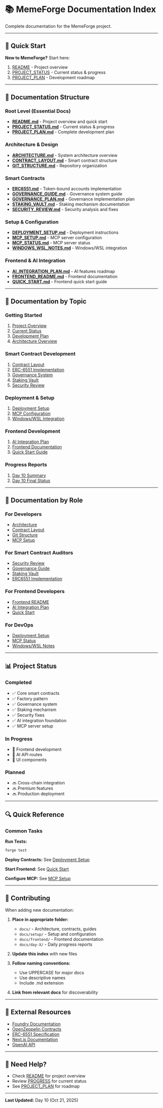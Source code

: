 # 📚 MemeForge Documentation Index

Complete documentation for the MemeForge project.

---

## 🚀 Quick Start

**New to MemeForge?** Start here:
1. [README](../README.md) - Project overview
2. [PROJECT_STATUS](../PROJECT_STATUS.md) - Current status & progress
3. [PROJECT_PLAN](../PROJECT_PLAN.md) - Development roadmap

---

## 📁 Documentation Structure

### Root Level (Essential Docs)
- **[README.md](../README.md)** - Project overview and quick start
- **[PROJECT_STATUS.md](../PROJECT_STATUS.md)** - Current status & progress
- **[PROJECT_PLAN.md](../PROJECT_PLAN.md)** - Complete development plan

### Architecture & Design
- **[ARCHITECTURE.md](ARCHITECTURE.md)** - System architecture overview
- **[CONTRACT_LAYOUT.md](CONTRACT_LAYOUT.md)** - Smart contract structure
- **[GIT_STRUCTURE.md](GIT_STRUCTURE.md)** - Repository organization

### Smart Contracts
- **[ERC6551.md](ERC6551.md)** - Token-bound accounts implementation
- **[GOVERNANCE_GUIDE.md](GOVERNANCE_GUIDE.md)** - Governance system guide
- **[GOVERNANCE_PLAN.md](GOVERNANCE_PLAN.md)** - Governance implementation plan
- **[STAKING_VAULT.md](STAKING_VAULT.md)** - Staking mechanism documentation
- **[SECURITY_REVIEW.md](SECURITY_REVIEW.md)** - Security analysis and fixes

### Setup & Configuration
- **[DEPLOYMENT_SETUP.md](setup/DEPLOYMENT_SETUP.md)** - Deployment instructions
- **[MCP_SETUP.md](setup/MCP_SETUP.md)** - MCP server configuration
- **[MCP_STATUS.md](setup/MCP_STATUS.md)** - MCP server status
- **[WINDOWS_WSL_NOTES.md](setup/WINDOWS_WSL_NOTES.md)** - Windows/WSL integration

### Frontend & AI Integration
- **[AI_INTEGRATION_PLAN.md](frontend/AI_INTEGRATION_PLAN.md)** - AI features roadmap
- **[FRONTEND_README.md](frontend/FRONTEND_README.md)** - Frontend documentation
- **[QUICK_START.md](frontend/QUICK_START.md)** - Frontend quick start guide

---

## 📖 Documentation by Topic

### Getting Started
1. [Project Overview](../README.md)
2. [Current Status](../PROJECT_STATUS.md)
3. [Development Plan](../PROJECT_PLAN.md)
4. [Architecture Overview](ARCHITECTURE.md)

### Smart Contract Development
1. [Contract Layout](CONTRACT_LAYOUT.md)
2. [ERC-6551 Implementation](ERC6551.md)
3. [Governance System](GOVERNANCE_GUIDE.md)
4. [Staking Vault](STAKING_VAULT.md)
5. [Security Review](SECURITY_REVIEW.md)

### Deployment & Setup
1. [Deployment Setup](setup/DEPLOYMENT_SETUP.md)
2. [MCP Configuration](setup/MCP_SETUP.md)
3. [Windows/WSL Integration](setup/WINDOWS_WSL_NOTES.md)

### Frontend Development
1. [AI Integration Plan](frontend/AI_INTEGRATION_PLAN.md)
2. [Frontend Documentation](frontend/FRONTEND_README.md)
3. [Quick Start Guide](frontend/QUICK_START.md)

### Progress Reports
1. [Day 10 Summary](day-10/DAY_10_SUMMARY.md)
2. [Day 10 Final Status](day-10/DAY_10_FINAL_STATUS.md)

---

## 🎯 Documentation by Role

### For Developers
- [Architecture](ARCHITECTURE.md)
- [Contract Layout](CONTRACT_LAYOUT.md)
- [Git Structure](GIT_STRUCTURE.md)
- [MCP Setup](setup/MCP_SETUP.md)

### For Smart Contract Auditors
- [Security Review](SECURITY_REVIEW.md)
- [Governance Guide](GOVERNANCE_GUIDE.md)
- [Staking Vault](STAKING_VAULT.md)
- [ERC6551 Implementation](ERC6551.md)

### For Frontend Developers
- [Frontend README](frontend/FRONTEND_README.md)
- [AI Integration Plan](frontend/AI_INTEGRATION_PLAN.md)
- [Quick Start](frontend/QUICK_START.md)

### For DevOps
- [Deployment Setup](setup/DEPLOYMENT_SETUP.md)
- [MCP Status](setup/MCP_STATUS.md)
- [Windows/WSL Notes](setup/WINDOWS_WSL_NOTES.md)

---

## 📊 Project Status

### Completed
- ✅ Core smart contracts
- ✅ Factory pattern
- ✅ Governance system
- ✅ Staking mechanism
- ✅ Security fixes
- ✅ AI integration foundation
- ✅ MCP server setup

### In Progress
- 🔄 Frontend development
- 🔄 AI API routes
- 🔄 UI components

### Planned
- 🔜 Cross-chain integration
- 🔜 Premium features
- 🔜 Production deployment

---

## 🔍 Quick Reference

### Common Tasks

**Run Tests:**
```bash
forge test
```

**Deploy Contracts:**
See [Deployment Setup](setup/DEPLOYMENT_SETUP.md)

**Start Frontend:**
See [Quick Start](frontend/QUICK_START.md)

**Configure MCP:**
See [MCP Setup](setup/MCP_SETUP.md)

---

## 📝 Contributing

When adding new documentation:

1. **Place in appropriate folder:**
   - `docs/` - Architecture, contracts, guides
   - `docs/setup/` - Setup and configuration
   - `docs/frontend/` - Frontend documentation
   - `docs/day-X/` - Daily progress reports

2. **Update this index** with new files

3. **Follow naming conventions:**
   - Use UPPERCASE for major docs
   - Use descriptive names
   - Include .md extension

4. **Link from relevant docs** for discoverability

---

## 🔗 External Resources

- [Foundry Documentation](https://book.getfoundry.sh/)
- [OpenZeppelin Contracts](https://docs.openzeppelin.com/contracts/)
- [ERC-6551 Specification](https://eips.ethereum.org/EIPS/eip-6551)
- [Next.js Documentation](https://nextjs.org/docs)
- [OpenAI API](https://platform.openai.com/docs)

---

## 📧 Need Help?

- Check [README](../README.md) for project overview
- Review [PROGRESS](../PROGRESS.md) for current status
- See [PROJECT_PLAN](../PROJECT_PLAN.md) for roadmap

---

**Last Updated:** Day 10 (Oct 21, 2025)
